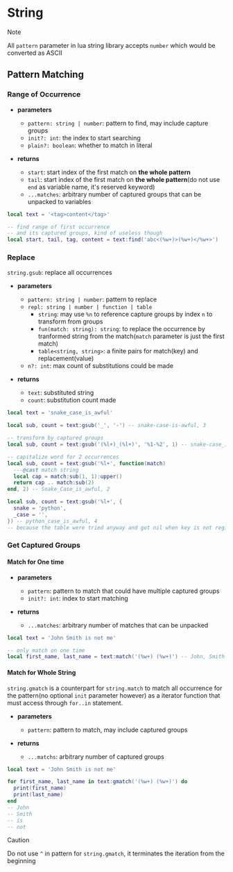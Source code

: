# String

> [!NOTE]
> All `pattern` parameter in lua string library accepts `number` which would be converted as ASCII

## Pattern Matching

### Range of Occurrence

- **parameters**
    - `pattern: string | number`: pattern to find, may include capture groups
    - `init?: int`: the index to start searching
    - `plain?: boolean`: whether to match in literal

- **returns**
    - `start`: start index of the first match on **the whole pattern**
    - `tail`: start index of the first match on **the whole pattern**(do not use `end` as variable name, it's reserved keyword)
    - `...matches`: arbitrary number of captured groups that can be unpacked to variables

```lua
local text = '<tag>content</tag>'

-- find range of first occurrence
-- and its captured groups, kind of useless though
local start, tail, tag, content = text:find('abc<(%w+)>(%w+)</%w+>')
```

### Replace

 `string.gsub`: replace all occurrences

- **parameters**
    - `pattern: string | number`: pattern to replace
    - `repl: string | number | function | table`
        - `string`: may use `%n` to reference capture groups by index `n` to transform from groups
        - `fun(match: string): string`: to replace the occurrence by tranformed string from the match(`match` parameter is just the first match)
        - `table<string, string>`: a finite pairs for match(key) and replacement(value)
    - `n?: int`: max count of substitutions could be made

- **returns**
    - `text`: substituted string
    - `count`: substitution count made

```lua
local text = 'snake_case_is_awful'

local sub, count = text:gsub('_', '-') -- snake-case-is-awful, 3

-- transform by captured groups
local sub, count = text:gsub('(%l+)_(%l+)', '%1-%2', 1) -- snake-case_is_awful, 1

-- capitalize word for 2 occurrences
local sub, count = text:gsub('%l+', function(match)
  ---@cast match string
  local cap = match:sub(1, 1):upper()
  return cap .. match:sub(2)
end, 2) -- Snake_Case_is_awful, 2

local sub, count = text:gsub('%l+', {
  snake = 'python',
  _case = '',
}) -- python_case_is_awful, 4
-- because the table were tried anyway and got nil when key is not registered
```

### Get Captured Groups

#### Match for One time

- **parameters**
    - `pattern`: pattern to match that could have multiple captured groups
    - `init?: int`: index to start matching

- **returns**
    - `...matches`: arbitrary number of matches that can be unpacked

```lua
local text = 'John Smith is not me'

-- only match on one time
local first_name, last_name = text:match('(%w+) (%w+)') -- John, Smith
```

#### Match for Whole String

`string.gmatch` is a counterpart for `string.match` to match all occurrence for the pattern(no optional `init` parameter however) as a iterator function that must access through `for..in` statement.

- **parameters**
    - `pattern`: pattern to match, may include captured groups

- **returns**
    - `...matchs`: arbitrary number of captured groups

```lua
local text = 'John Smith is not me'

for first_name, last_name in text:gmatch('(%w+) (%w+)') do
  print(first_name)
  print(last_name)
end
-- John
-- Smith
-- is
-- not
```

> [!CAUTION]
> Do not use `^` in pattern for `string.gmatch`, it terminates the iteration from the beginning
